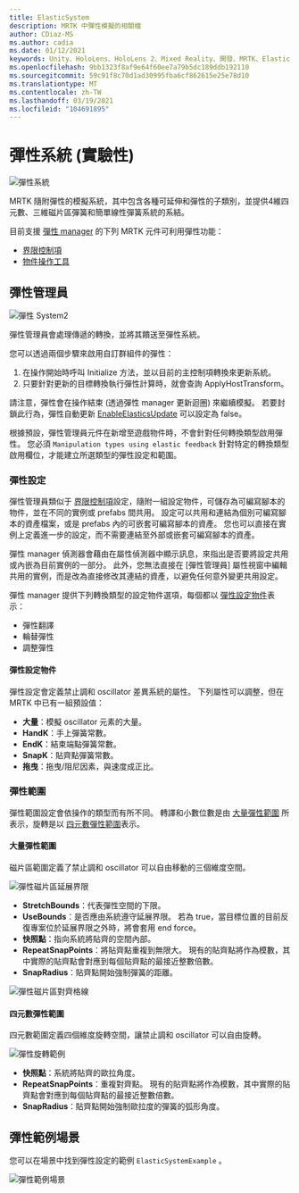 ```yaml
---
title: ElasticSystem
description: MRTK 中彈性模擬的相關檔
author: CDiaz-MS
ms.author: cadia
ms.date: 01/12/2021
keywords: Unity、HoloLens、HoloLens 2、Mixed Reality、開發、MRTK、ElasticsSystem、
ms.openlocfilehash: 9bb1323f8af9e64f60ee7a79b5dc189ddb192110
ms.sourcegitcommit: 59c91f8c70d1ad30995fba6cf862615e25e78d10
ms.translationtype: MT
ms.contentlocale: zh-TW
ms.lasthandoff: 03/19/2021
ms.locfileid: "104691895"
---
```

# <a name="elastic-system-experimental"></a>彈性系統 (實驗性) 

![彈性系統](../Images/Elastics/Elastics_Main1.gif)

MRTK 隨附彈性的模擬系統，其中包含各種可延伸和彈性的子類別，並提供4維四元數、三維磁片區彈簧和簡單線性彈簧系統的系結。

目前支援 [彈性 manager](xref:Microsoft.MixedReality.Toolkit.Experimental.Physics.ElasticsManager) 的下列 MRTK 元件可利用彈性功能：

- [界限控制項](../README_BoundsControl.md)
- [物件操作工具](../README_ObjectManipulator.md)

## <a name="elastics-manager"></a>彈性管理員

![彈性 System2](../Images/Elastics/Elastics_Main.gif)

彈性管理員會處理傳遞的轉換，並將其饋送至彈性系統。

您可以透過兩個步驟來啟用自訂群組件的彈性：

1. 在操作開始時呼叫 Initialize 方法，並以目前的主控制項轉換來更新系統。
1. 只要針對更新的目標轉換執行彈性計算時，就會查詢 ApplyHostTransform。

請注意，彈性會在操作結束 (透過彈性 manager 更新迴圈) 來繼續模擬。 若要封鎖此行為，彈性自動更新 [EnableElasticsUpdate](xref:Microsoft.MixedReality.Toolkit.Experimental.Physics.ElasticsManager.EnableElasticsUpdate) 可以設定為 false。

根據預設，彈性管理員元件在新增至遊戲物件時，不會針對任何轉換類型啟用彈性。
您必須 `Manipulation types using elastic feedback` 針對特定的轉換類型啟用欄位，才能建立所選類型的彈性設定和範圍。

### <a name="elastics-configurations"></a>彈性設定

彈性管理員類似于 [界限控制項](../README_BoundsControl.md#configuration-objects)設定，隨附一組設定物件，可儲存為可編寫腳本的物件，並在不同的實例或 prefabs 間共用。 設定可以共用和連結為個別可編寫腳本的資產檔案，或是 prefabs 內的可嵌套可編寫腳本的資產。 您也可以直接在實例上定義進一步的設定，而不需要連結至外部或嵌套可編寫腳本的資產。

彈性 manager 偵測器會藉由在屬性偵測器中顯示訊息，來指出是否要將設定共用或內嵌為目前實例的一部分。 此外，您無法直接在 [彈性管理員] 屬性視窗中編輯共用的實例，而是改為直接修改其連結的資產，以避免任何意外變更共用設定。

彈性 manager 提供下列轉換類型的設定物件選項，每個都以 [彈性設定物件](#elastic-configuration-object)表示：

- 彈性翻譯
- 輪替彈性
- 調整彈性

#### <a name="elastic-configuration-object"></a>彈性設定物件

彈性設定會定義禁止調和 oscillator 差異系統的屬性。
下列屬性可以調整，但在 MRTK 中已有一組預設值：

- **大量**：模擬 oscillator 元素的大量。
- **HandK**：手上彈簧常數。
- **EndK**：結束端點彈簧常數。
- **SnapK**：貼齊點彈簧常數。
- **拖曳**：拖曳/阻尼因素，與速度成正比。

### <a name="elastics-extents"></a>彈性範圍

彈性範圍設定會依操作的類型而有所不同。 轉譯和小數位數是由 [大量彈性範圍](#volume-elastic-extent) 所表示，旋轉是以 [四元數彈性範圍](#quaternion-elastic-extent)表示。

#### <a name="volume-elastic-extent"></a>大量彈性範圍

磁片區範圍定義了禁止調和 oscillator 可以自由移動的三個維度空間。

![彈性磁片區延展界限](../Images/Elastics/Elastics_Volume_Bounds.gif)

- **StretchBounds**：代表彈性空間的下限。
- **UseBounds**：是否應由系統遵守延展界限。 若為 true，當目標位置的目前反復專案位於延展界限之外時，將會套用 end force。
- **快照點**：指向系統將貼齊的空間內部。
- **RepeatSnapPoints**：將貼齊點重複到無限大。 現有的貼齊點將作為模數，其中實際的貼齊點會對應到每個貼齊點的最接近整數倍數。
- **SnapRadius**：貼齊點開始強制彈簧的距離。

![彈性磁片區對齊格線](../Images/Elastics/Elastics_Volume_Snap.gif)

#### <a name="quaternion-elastic-extent"></a>四元數彈性範圍

四元數範圍定義四個維度旋轉空間，讓禁止調和 oscillator 可以自由旋轉。

![彈性旋轉範例](../Images/Elastics/Elastics_Rotation.gif)

- **快照點**：系統將貼齊的歐拉角度。
- **RepeatSnapPoints**：重複對齊點。 現有的貼齊點將作為模數，其中實際的貼齊點會對應到每個貼齊點的最接近整數倍數。
- **SnapRadius**：貼齊點開始強制歐拉度的彈簧的弧形角度。

## <a name="elastics-example-scene"></a>彈性範例場景

您可以在場景中找到彈性設定的範例 `ElasticSystemExample` 。

![彈性範例場景](../Images/Elastics/Elastics_Example_Scene.png)
